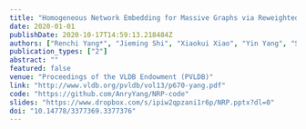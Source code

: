 ```yaml
---
title: "Homogeneous Network Embedding for Massive Graphs via Reweighted Personalized PageRank"
date: 2020-01-01
publishDate: 2020-10-17T14:59:13.218484Z
authors: ["Renchi Yang*", "Jieming Shi", "Xiaokui Xiao", "Yin Yang", "Sourav S. Bhowmick"]
publication_types: ["2"]
abstract: ""
featured: false
venue: "Proceedings of the VLDB Endowment (PVLDB)"
link: "http://www.vldb.org/pvldb/vol13/p670-yang.pdf"
code: "https://github.com/AnryYang/NRP-code"
slides: "https://www.dropbox.com/s/ipiw2qpzani1r6p/NRP.pptx?dl=0"
doi: "10.14778/3377369.3377376"
---
```

